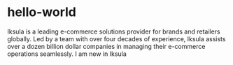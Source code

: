 # hello-world
Iksula is a leading e-commerce solutions provider for brands and retailers globally. Led by a team with over four decades of experience, Iksula assists over a dozen billion dollar companies in managing their e-commerce operations seamlessly.
I am new in Iksula
